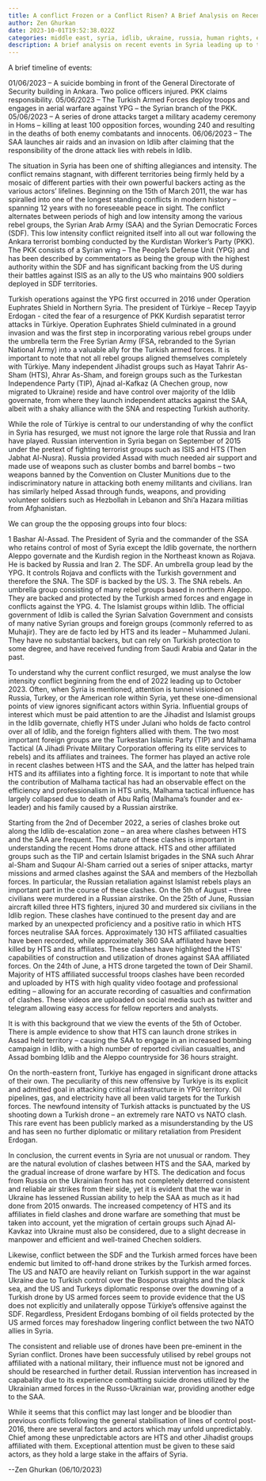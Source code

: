 ```yaml
---
title: A conflict Frozen or a Conflict Risen? A Brief Analysis on Recent Hostilities. 
author: Zen Ghurkan
date: 2023-10-01T19:52:38.022Z
categories: middle east, syria, idlib, ukraine, russia, human rights, erdogan, YPG, HTS, Daesh, Hezbollah
description: A brief analysis on recent events in Syria leading up to the escalation of clashes between Palestine and Israel. a description of Assad's position prior to the isolated bombings of Goulan Heights.
---
```


A brief timeline of events:

01/06/2023 – A suicide bombing in front of the General Directorate of Security building in Ankara. Two police officers injured. PKK claims responsibility.
05/06/2023 – The Turkish Armed Forces deploy troops and engages in aerial warfare against YPG – the Syrian branch of the PKK.
05/06/2023 – A series of drone attacks target a military academy ceremony in Homs – killing at least 100 opposition forces, wounding 240 and resulting in the deaths of both enemy combatants and innocents.
06/06/2023 – The SAA launches air raids and an invasion on Idlib after claiming that the responsibility of the drone attack lies with rebels in Idlib.

The situation in Syria has been one of shifting allegiances and intensity. The conflict remains stagnant, with different territories being firmly held by a mosaic of different parties with their own powerful backers acting as the various actors’ lifelines. Beginning on the 15th of March 2011, the war has spiralled into one of the longest standing conflicts in modern history – spanning 12 years with no foreseeable peace in sight. The conflict alternates between periods of high and low intensity among the various rebel groups, the Syrian Arab Army (SAA) and the Syrian Democratic Forces (SDF). This low intensity conflict reignited itself into all out war following the Ankara terrorist bombing conducted by the Kurdistan Worker’s Party (PKK). The PKK consists of a Syrian wing – The People’s Defense Unit (YPG) and has been described by commentators as being the group with the highest authority within the SDF and has significant backing from the US during their battles against ISIS as an ally to the US who maintains 900 soldiers deployed in SDF territories.

Turkish operations against the YPG first occurred in 2016 under Operation Euphrates Shield in Northern Syria. The president of Türkiye – Recep Tayyip Erdogan - cited the fear of a resurgence of PKK Kurdish separatist terror attacks in Türkiye. Operation Euphrates Shield culminated in a ground invasion and was the first step in incorporating various rebel groups under the umbrella term the Free Syrian Army (FSA, rebranded to the Syrian National Army) into a valuable ally for the Turkish armed forces. It is important to note that not all rebel groups aligned themselves completely with Türkiye. Many independent Jihadist groups such as Hayat Tahrir As-Sham (HTS), Ahrar As-Sham, and foreign groups such as the Turkestan Independence Party (TIP), Ajnad al-Kafkaz (A Chechen group, now migrated to Ukraine) reside and have control over majority of the Idlib governate, from where they launch independent attacks against the SAA, albeit with a shaky alliance with the SNA and respecting Turkish authority.

While the role of Türkiye is central to our understanding of why the conflict in Syria has resurged, we must not ignore the large role that Russia and Iran have played. Russian intervention in Syria began on September of 2015 under the pretext of fighting terrorist groups such as ISIS and HTS (Then Jabhat Al-Nusra). Russia provided Assad with much needed air support and made use of weapons such as cluster bombs and barrel bombs – two weapons banned by the Convention on Cluster Munitions due to the indiscriminatory nature in attacking both enemy militants and civilians. Iran has similarly helped Assad through funds, weapons, and providing volunteer soldiers such as Hezbollah in Lebanon and Shi’a Hazara militias from Afghanistan.

We can group the the opposing groups into four blocs:

1   Bashar Al-Assad. The President of Syria and the commander of the SSA who retains control of most of Syria except the Idlib governate, the northern Aleppo governate and the Kurdish region in the Northeast known as Rojava. He is backed by Russia and Iran
2.	The SDF. An umbrella group lead by the YPG. It controls Rojava and conflicts with the Turkish government and therefore the SNA. The SDF is backed by the US.
3.	The SNA rebels. An umbrella group consisting of many rebel groups based in northern Aleppo. They are backed and protected by the Turkish armed forces and engage in conflicts against the YPG.
4.	The Islamist groups within Idlib. The official government of Idlib is called the Syrian Salvation Government and consists of many native Syrian groups and foreign groups (commonly referred to as Muhajir). They are de facto led by HTS and its leader – Muhammed Julani. They have no substantial backers, but can rely on Turkish protection to some degree, and have received funding from Saudi Arabia and Qatar in the past.

To understand why the current conflict resurged, we must analyse the low intensity conflict beginning from the end of 2022 leading up to October 2023. Often, when Syria is mentioned, attention is tunnel visioned on Russia, Turkey, or the American role within Syria, yet these one-dimensional points of view ignores significant actors within Syria. Influential groups of interest which must be paid attention to are the Jihadist and Islamist groups in the Idlib governate, chiefly HTS under Julani who holds de facto control over all of Idlib, and the foreign fighters allied with them. The two most important foreign groups are the Turkestan Islamic Party (TIP) and Malhama Tactical (A Jihadi Private Military Corporation offering its elite services to rebels) and its affiliates and trainees. The former has played an active role in recent clashes between HTS and the SAA, and the latter has helped train HTS and its affiliates into a fighting force. It is important to note that while the contribution of Malhama tactical has had an observable effect on the efficiency and professionalism in HTS units, Malhama tactical influence has largely collapsed due to death of Abu Rafiq (Malhama’s founder and ex-leader) and his family caused by a Russian airstrike.
	 
Starting from the 2nd of December 2022, a series of clashes broke out along the Idlib de-escalation zone – an area where clashes between HTS and the SAA are frequent. The nature of these clashes is important in understanding the recent Homs drone attack. HTS and other affiliated groups such as the TIP and certain Islamist brigades in the SNA such Ahrar al-Sham and Suqour Al-Sham carried out a series of sniper attacks, martyr missions and armed clashes against the SAA and members of the Hezbollah forces. In particular, the Russian retaliation against Islamist rebels plays an important part in the course of these clashes. On the 5th of August – three civilians were murdered in a Russian airstrike. On the 25th of June, Russian aircraft killed three HTS fighters, injured 30 and murdered six civilians in the Idlib region. These clashes have continued to the present day and are marked by an unexpected proficiency and a positive ratio in which HTS forces neutralise SAA forces. Approximately 130 HTS affiliated casualties have been recorded, while approximately 360 SAA affiliated have been killed by HTS and its affiliates. These clashes have highlighted the HTS' capabilities of construction and utilization of drones against SAA affiliated forces. On the 24th of June, a HTS drone targeted the town of Deir Shamil. Majority of HTS affiliated successful troops clashes have been recorded and uploaded by HTS with high quality video footage and professional editing – allowing for an accurate recording of casualties and confirmation of clashes. These videos are uploaded on social media such as twitter and telegram allowing easy access for fellow reporters and analysts.

It is with this background that we view the events of the 5th of October. There is ample evidence to show that HTS can launch drone strikes in Assad held territory – causing the SAA to engage in an increased bombing campaign in Idlib, with a high number of reported civilian casualties, and Assad bombing Idlib and the Aleppo countryside for 36 hours straight.

On the north-eastern front, Turkiye has engaged in significant drone attacks of their own. The peculiarity of this new offensive by Turkiye is its explicit and admitted goal in attacking critical infrastructure in YPG territory. Oil pipelines, gas, and electricity have all been valid targets for the Turkish forces. The newfound intensity of Turkish attacks is punctuated by the US shooting down a Turkish drone – an extremely rare NATO vs NATO clash. This rare event has been publicly marked as a misunderstanding by the US and has seen no further diplomatic or military retaliation from President Erdogan. 



In conclusion, the current events in Syria are not unusual or random. They are the natural evolution of clashes between HTS and the SAA, marked by the gradual increase of drone warfare by HTS. The dedication and focus from Russia on the Ukrainian front has not completely deterred consistent and reliable air strikes from their side, yet it is evident that the war in Ukraine has lessened Russian ability to help the SAA as much as it had done from 2015 onwards. The increased competency of HTS and its affiliates in field clashes and drone warfare are something that must be taken into account, yet the migration of certain groups such Ajnad Al-Kavkaz into Ukraine must also be considered, due to a slight decrease in manpower and efficient and well-trained Chechen soldiers.

Likewise, conflict between the SDF and the Turkish armed forces have been endemic but limited to off-hand drone strikes by the Turkish armed forces. The US and NATO are heavily reliant on Turkish support in the war against Ukraine due to Turkish control over the Bosporus straights and the black sea, and the US and Turkeys diplomatic response over the downing of a Turkish drone by US armed forces seem to provide evidence that the US does not explicitly and unilaterally oppose Türkiye’s offensive against the SDF. Regardless, President Erdogans bombing of oil fields protected by the US armed forces may foreshadow lingering conflict between the two NATO allies in Syria.

The consistent and reliable use of drones have been pre-eminent in the Syrian conflict. Drones have been successfuly utilised by rebel groups not affiliated with a national military, their influence must not be ignored and should be researched in further detail. Russian intervention has increased in capabality due to its experience combatting suicide drones utilized by the Ukrainian armed forces in the Russo-Ukrainian war, providing another edge to the SAA.

While it seems that this conflict may last longer and be bloodier than previous conflicts following the general stabilisation of lines of control post-2016, there are several factors and actors which may unfold unpredictably. Chief among these unpredictable actors are HTS and other Jihadist groups affiliated with them. Exceptional attention must be given to these said actors, as they hold a large stake in the affairs of Syria.

--Zen Ghurkan (06/10/2023)
